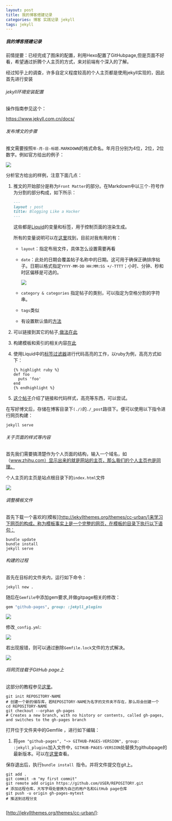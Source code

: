 ```yaml
---
layout: post
title: 我的博客搭建记录
categories: 博客 实践记录 jekyll
tags: jekyll
---
```

##### 我的博客搭建记录

前情提要：已经完成了图床的配置，利用Hexo配置了GitHubpage,但是页面不好看，希望通过折腾个人主页的方式，来对前端有个深入的了解。

经过知乎上的调查，许多自定义程度较高的个人主页都是使用jekyll实现的，因此首先进行安装

###### jekyll环境安装配置

操作指南参见这个：

https://www.jekyll.com.cn/docs/

###### 发布博文的步骤

推文需要按照`年-月-日-标题.MARKDOWN`的格式命名。年月日分别为4位，2位，2位数字。例如官方给出的例子：

![](https://lh-picbed.oss-cn-chengdu.aliyuncs.com/20220728112717.png)


分析官方给出的样例，注意下面几点：

1. 推文的开始部分是称为`Front Matter`的部分。在Markdown中以三个`-`符号作为分割的部分构成，如下所示：

   ```markdown
   ---
   layout : post
   title: Blogging Like a Hacker
   ---
   ```

   这些都是[Liquid][lq]的变量和标签，用于控制页面的渲染生成。

   所有的变量说明可以在[这里][zl]找到，目前对我有用的有：

   - `layout`：指定布局文件，具体怎么设置需要再看

   - `date`：此处的日期会覆盖帖子名称中的日期。这可用于确保正确排序帖子。日期以格式指定`YYYY-MM-DD HH:MM:SS +/-TTTT`；小时、分钟、秒和时区偏移是可选的。

     ![](https://lh-picbed.oss-cn-chengdu.aliyuncs.com/20220728120410.png)

   - `category & categories` 指定帖子的类别，可以指定为空格分割的字符串。

   - `tags`类似

   - 有设置默认值的[方法][ff]

2. 可以链接到其它的帖子,[做法在此][lik]

3. 构建模板和索引的相关内容[在此][zc]

4. 使用Liquid中的[标签过滤器][bg]进行代码高亮的工作，以ruby为例，高亮方式如下：

   ```
   {% highlight ruby %}
   def foo
     puts 'foo'
   end
   {% endhighlight %}
   ```

5. [这个帖子][bg]介绍了链接和代码样式，高亮等东西，可以尝试。

在写好博文后，存储在博客目录下`(./)`的`./_post`路径下。便可以使用以下指令进行网页构建：

```shell
jekyll serve
```

###### 关于页面的样式等内容

首先我们需要搞清楚作为个人页面的结构，输入一个域名，如（www.zhihu.com）显示出来的就是网站的主页，那么我们的个人主页也是同理。

个人主页的主页是站点根目录下的`index.html`文件

![](https://lh-picbed.oss-cn-chengdu.aliyuncs.com/20220728154519.png)

###### 调整模板文件

首先下载一个喜欢的[模板][http://jekyllthemes.org/themes/cc-urban/]来学习下网页的构成。称为模板事实上是一个完整的网页，在模板的目录下执行以下语句：

```shell
bundle update
bundle install
jekyll serve
```

###### 构建的过程

首先在目标的文件夹内，运行如下命令：

```shell
jekyll new .
```

随后在`Gemfile`中添加gem要求,并做gitpage相关的修改：

```ruby
gem "github-pages", group: :jekyll_plugins
```

![](https://lh-picbed.oss-cn-chengdu.aliyuncs.com/20220902202326.png)

修改`_config.yml`:

![](https://lh-picbed.oss-cn-chengdu.aliyuncs.com/20220902203146.png)

若出现报错，则可以通过删除`Gemfile.lock`文件的方式解决。

![](https://lh-picbed.oss-cn-chengdu.aliyuncs.com/20220902203357.png)

###### 将网页挂载于GitHub page上

这部分的教程参见[这里][gp]。

```shell
git init REPOSITORY-NAME
# 创建一个新的储存库，若REPOSITORY-NAME为名字的文件夹不存在，那么将会创建一个
cd REPOSITORY-NAME
git checkout --orphan gh-pages
# Creates a new branch, with no history or contents, called gh-pages, and switches to the gh-pages branch
```

打开位于文件夹中的Gemfile ，进行如下编辑：

1. 将`gem "github-pages", "~> GITHUB-PAGES-VERSION", group: :jekyll_plugins`加入文件中，`GITHUB-PAGES-VERSION`处替换为githubpage的最新版本。可以在[这里][vs]查看。

保存退出后，执行`bundle install `指令。并将文件提交在git上。

```shell
git add .
git commit -m "my first commit"
git remote add origin https://github.com/USER/REPOSITORY.git
# 添加远程仓库，大写字母处替换为自己的用户名和GitHub page仓库
git push -u origin gh-pages-mytest
# 推送到远程分支


```






[vs]:https://pages.github.com/versions/
[lq]:https://liquid.bootcss.com/basics/introduction/#tags
[zl]:https://jekyllrb.com/docs/front-matter/
[ff]: https://jekyllrb.com/docs/configuration/front-matter-defaults/
[lik]:https://jekyllrb.com/docs/liquid/tags/#linking-to-posts
[zc]:https://jekyllrb.com/docs/liquid/
[bg]:https://jekyllrb.com/docs/liquid/tags/#linking-to-posts
[http://jekyllthemes.org/themes/cc-urban/]: 

[gp]:https://docs.github.com/en/pages/setting-up-a-github-pages-site-with-jekyll/creating-a-github-pages-site-with-jekyll
